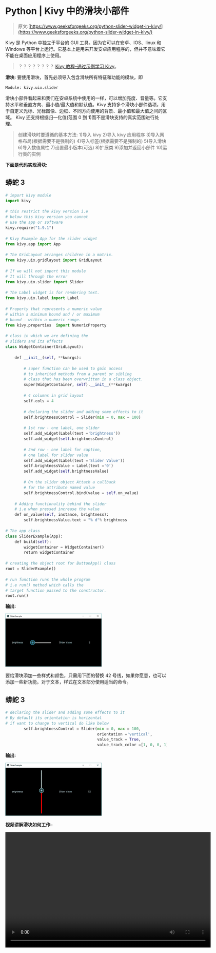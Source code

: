 # Python | Kivy 中的滑块小部件

> 原文:[https://www.geeksforgeeks.org/python-slider-widget-in-kivy/](https://www.geeksforgeeks.org/python-slider-widget-in-kivy/)

Kivy 是 Python 中独立于平台的 GUI 工具。因为它可以在安卓、IOS、linux 和 Windows 等平台上运行。它基本上是用来开发安卓应用程序的，但并不意味着它不能在桌面应用程序上使用。

> ？？？？？？？？ [Kivy 教程–通过示例学习 Kivy](https://www.geeksforgeeks.org/kivy-tutorial/)。

**滑块:**
要使用滑块，首先必须导入包含滑块所有特征和功能的模块，即

```py
Module: kivy.uix.slider
```

滑块小部件看起来和我们在安卓系统中使用的一样，可以增加亮度、音量等。它支持水平和垂直方向、最小值/最大值和默认值。Kivy 支持多个滑块小部件选项，用于自定义光标、光标图像、边框、不同方向使用的背景、最小值和最大值之间的区域。
Kivy 还支持根据归一化值(范围 0 到 1)而不是滑块支持的真实范围进行处理。

> 创建滑块时要遵循的基本方法:
> 1)导入 kivy
> 2)导入 kivy 应用程序
> 3)导入网格布局(根据需要不是强制的)
> 4)导入标签(根据需要不是强制的)
> 5)导入滑块
> 6)导入数值属性
> 7)设置最小版本(可选)
> 8)扩展类
> 9)添加并返回小部件
> 10)运行类的实例

**下面是代码实现滑块:**

## 蟒蛇 3

```py
# import kivy module
import kivy

# this restrict the kivy version i.e
# below this kivy version you cannot
# use the app or software
kivy.require("1.9.1")

# Kivy Example App for the slider widget
from kivy.app import App

# The GridLayout arranges children in a matrix.
from kivy.uix.gridlayout import GridLayout

# If we will not import this module
# It will through the error
from kivy.uix.slider import Slider

# The Label widget is for rendering text.
from kivy.uix.label import Label

# Property that represents a numeric value
# within a minimum bound and / or maximum
# bound – within a numeric range.
from kivy.properties  import NumericProperty

# class in which we are defining the
# sliders and its effects
class WidgetContainer(GridLayout):

    def __init__(self, **kwargs):

        # super function can be used to gain access
        # to inherited methods from a parent or sibling
        # class that has been overwritten in a class object.
        super(WidgetContainer, self).__init__(**kwargs)

        # 4 columns in grid layout
        self.cols = 4

        # declaring the slider and adding some effects to it
        self.brightnessControl = Slider(min = 0, max = 100)

        # 1st row - one label, one slider   
        self.add_widget(Label(text ='brightness'))
        self.add_widget(self.brightnessControl)

        # 2nd row - one label for caption,
        # one label for slider value
        self.add_widget(Label(text ='Slider Value'))
        self.brightnessValue = Label(text ='0')
        self.add_widget(self.brightnessValue)

        # On the slider object Attach a callback
        # for the attribute named value
        self.brightnessControl.bind(value = self.on_value)

    # Adding functionality behind the slider
    # i.e when pressed increase the value
    def on_value(self, instance, brightness):
        self.brightnessValue.text = "% d"% brightness

# The app class
class SliderExample(App):
    def build(self):
        widgetContainer = WidgetContainer()
        return widgetContainer

# creating the object root for ButtonApp() class 
root = SliderExample()

# run function runs the whole program
# i.e run() method which calls the
# target function passed to the constructor.
root.run()
```

**输出:**

![](img/2f126897043662adc14a90e80d2f0829.png)

要给滑块添加一些样式和颜色，只需用下面的替换 42 号线，如果你愿意，也可以添加一些新功能。对于文本，样式在文本部分使用适当的命令。

## 蟒蛇 3

```py
# declaring the slider and adding some effects to it
# By default its orientation is horizontal
# if want to change to vertical do like below
        self.brightnessControl = Slider(min = 0, max = 100,
                                        orientation ='vertical',
                                        value_track = True,
                                        value_track_color =[1, 0, 0, 1])
```

**输出:**

![](img/9a49a1e260016a0e0c41d2f681c9b0c8.png)

**视频讲解滑块如何工作–**

<video class="wp-video-shortcode" id="video-300701-1" width="640" height="360" preload="metadata" controls=""><source type="video/mp4" src="https://media.geeksforgeeks.org/wp-content/uploads/20190506192257/20190506_192030.mp4?_=1">[https://media.geeksforgeeks.org/wp-content/uploads/20190506192257/20190506_192030.mp4](https://media.geeksforgeeks.org/wp-content/uploads/20190506192257/20190506_192030.mp4)</video>